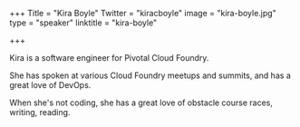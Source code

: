+++
Title = "Kira Boyle"
Twitter = "kiracboyle"
image = "kira-boyle.jpg"
type = "speaker"
linktitle = "kira-boyle"

+++

Kira is a software engineer for Pivotal Cloud Foundry.

She has spoken at various Cloud Foundry meetups and summits, and has a great love of DevOps.

When she's not coding, she has a great love of obstacle course races, writing, reading.
